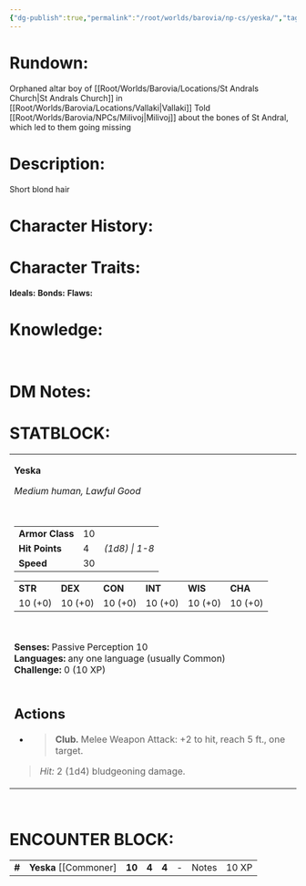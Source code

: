 ```yaml
---
{"dg-publish":true,"permalink":"/root/worlds/barovia/np-cs/yeska/","tags":["Barovia"]}
---
```



# **Rundown:**

Orphaned altar boy of [[Root/Worlds/Barovia/Locations/St Andrals Church\|St Andrals Church]] in [[Root/Worlds/Barovia/Locations/Vallaki\|Vallaki]]
Told [[Root/Worlds/Barovia/NPCs/Milivoj\|Milivoj]] about the bones of St Andral, which led to them going missing

# **Description:**

Short blond hair
 
# **Character History:**


# **Character Traits:** 

**Ideals:**
**Bonds:**
**Flaws:**

# **Knowledge:**
 

# **DM Notes:**

# **STATBLOCK:**

<table><tbody><tr class="odd"><td><p><strong>Yeska</strong></p><p><em>Medium human, Lawful Good</em></p><p> </p><table><tbody><tr class="odd"><td><strong>Armor Class</strong></td><td>10</td><td> </td></tr><tr class="even"><td><strong>Hit Points</strong></td><td>4</td><td><em>(1d8) | 1-8</em></td></tr><tr class="odd"><td><strong>Speed</strong></td><td>30</td><td> </td></tr></tbody></table><p></p><table><tbody><tr class="odd"><td><strong>STR</strong></td><td><strong>DEX</strong></td><td><strong>CON</strong></td><td><strong>INT</strong></td><td><strong>WIS</strong></td><td><strong>CHA</strong></td></tr><tr class="even"><td>10 (+0)</td><td>10 (+0)</td><td>10 (+0)</td><td>10 (+0)</td><td>10 (+0)</td><td>10 (+0)</td></tr></tbody></table><p></p><p> </p><p><strong>Senses:</strong> Passive Perception 10<br />
<strong>Languages:</strong> any one language (usually Common)<br />
<strong>Challenge:</strong> 0 (10 XP)<br />
 </p><p></p><h2 id="actions"><strong>Actions</strong></h2><ul><li><blockquote><p><strong>Club.</strong> Melee Weapon Attack: +2 to hit, reach 5 ft., one target.</p></blockquote></li></ul><blockquote><p><em>Hit:</em> 2 (1d4) bludgeoning damage.</p></blockquote></td></tr></tbody></table>

 

# **ENCOUNTER BLOCK:**

|        |                          |        |       |       |     |       |       |
|--------|--------------------------|--------|-------|-------|-----|-------|-------|
| **\#** | **Yeska** \[\[Commoner\] | **10** | **4** | **4** | \-  | Notes | 10 XP |
